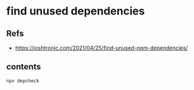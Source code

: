 # find unused dependencies

## Refs

- <https://joshtronic.com/2021/04/25/find-unused-npm-dependencies/>

## contents

```bash
npx depcheck
```
